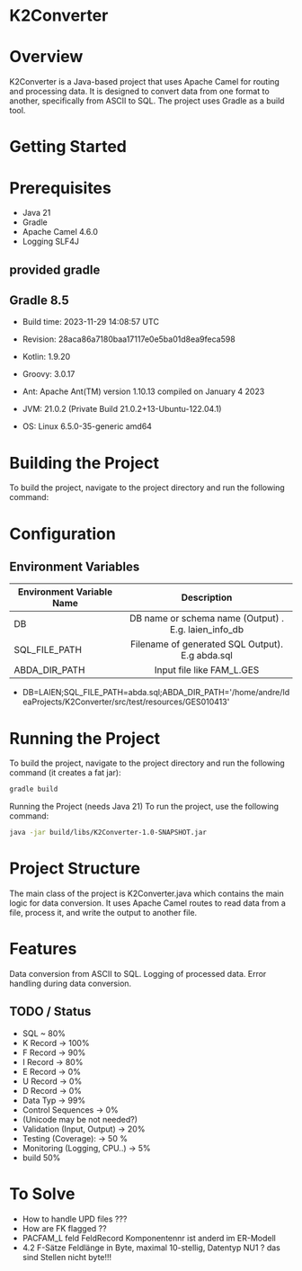 # K2Converter

# Overview
K2Converter is a Java-based project that uses Apache Camel for routing and processing data. It is designed to convert data from one format to another, specifically from ASCII to SQL. The project uses Gradle as a build tool.  

# Getting Started
# Prerequisites
- Java 21
- Gradle 
- Apache Camel 4.6.0
- Logging SLF4J

## provided gradle

Gradle 8.5
------------------------------------------------------------
- Build time:   2023-11-29 14:08:57 UTC
- Revision:     28aca86a7180baa17117e0e5ba01d8ea9feca598

- Kotlin:       1.9.20
- Groovy:       3.0.17
- Ant:          Apache Ant(TM) version 1.10.13 compiled on January 4 2023
- JVM:          21.0.2 (Private Build 21.0.2+13-Ubuntu-122.04.1)
- OS:           Linux 6.5.0-35-generic amd64



# Building the Project
To build the project, navigate to the project directory and run the following command:


# Configuration
## Environment Variables 

| Environment Variable Name |                      Description                      |
|---------------------------|:-----------------------------------------------------:|
| DB                        | DB name or schema name (Output)  . E.g. laien_info_db |
| SQL_FILE_PATH             |    Filename of generated SQL Output). E.g abda.sql    |
| ABDA_DIR_PATH             |               Input file like FAM_L.GES               |

- DB=LAIEN;SQL_FILE_PATH=abda.sql;ABDA_DIR_PATH='/home/andre/IdeaProjects/K2Converter/src/test/resources/GES010413'

# Running the Project
To build the project, navigate to the project directory and run the following command (it creates a fat jar):

```bash
gradle build
```
Running the Project (needs Java 21)
To run the project, use the following command:
```bash
java -jar build/libs/K2Converter-1.0-SNAPSHOT.jar
```


# Project Structure
The main class of the project is K2Converter.java which contains the main logic for data conversion. It uses Apache Camel routes to read data from a file, process it, and write the output to another file.  


# Features

Data conversion from ASCII to SQL.
Logging of processed data.
Error handling during data conversion.

## TODO / Status
- SQL ~ 80%
- K Record -> 100% 
- F Record -> 90%
- I Record -> 80%
- E Record -> 0%
- U Record -> 0%
- D Record -> 0%
- Data Typ -> 99%
- Control Sequences -> 0%
- (Unicode may be not needed?)
- Validation (Input, Output) -> 20%
- Testing (Coverage): -> 50 %
- Monitoring (Logging, CPU..) -> 5%
- build 50%



# To Solve
- How to handle UPD files ???
- How are FK flagged ??
- PACFAM_L feld FeldRecord Komponentennr ist anderd im ER-Modell
- 4.2  F-Sätze Feldlänge in Byte, maximal 10-stellig, Datentyp NU1 ? das sind Stellen nicht byte!!! 



